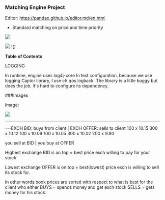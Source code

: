 ### Matching Engine Project

Editor:
https://pandao.github.io/editor.md/en.html

- Standard matching on price and time priority


![](https://pandao.github.io/editor.md/images/logos/editormd-logo-180x180.png)

![](https://img.shields.io/github/stars/pandao/editor.md.svg) ![]


**Table of Contents**

LOGGING

In runtime, engine uses log4j-core
In test configuration, because we use logging Captor library, 
I use ch.qos.logback. The library is a little buggy but does the job.
It's hard to configure its dependency.


###Images

Image:

![](https://pandao.github.io/editor.md/examples/images/4.jpg)

--------------------------------------
---EXCH BID: buys from client | EXCH OFFER: sells to client
                                100 x 10.15
                                300 x 10.12
                                100 x 10.09
100 x 10.05
300 x 10.02
200 x 9.80

  you sell at BID            | you buy at OFFER
  
Highest exchange BID is on top = best price exch willing
to pay for your stock

Lowest exchange OFFER is on top = best(lowest) price 
exch is willing to sell its stock for.

In other words book prices are sorted with respect to what
is best for the client who either 
BUYS = spends money and get exch stock
SELLS = gets money for his stock.